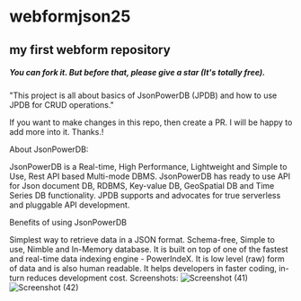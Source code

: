# webformjson25
## my first webform repository

##### You can fork it. But before that, please give a star (It's totally free).


"This project is all about basics of JsonPowerDB (JPDB) and how to use JPDB for CRUD operations."

If you want to make changes in this repo, then create a PR. I will be happy to add more into it. Thanks.!

About JsonPowerDB:

JsonPowerDB is a Real-time, High Performance, Lightweight and Simple to Use, Rest API based Multi-mode DBMS. 
JsonPowerDB has ready to use API for Json document DB, RDBMS, Key-value DB, GeoSpatial DB and Time Series DB functionality.
JPDB supports and advocates for true serverless and pluggable API development.

Benefits of using JsonPowerDB

Simplest way to retrieve data in a JSON format.
Schema-free, Simple to use, Nimble and In-Memory database.
It is built on top of one of the fastest and real-time data indexing engine - PowerIndeX.
It is low level (raw) form of data and is also human readable.
It helps developers in faster coding, in-turn reduces development cost.
Screenshots:
![Screenshot (41)](https://user-images.githubusercontent.com/90754145/204446580-591dffa5-b607-4710-a3f2-62d165f36ca9.png)
![Screenshot (42)](https://user-images.githubusercontent.com/90754145/204446685-f3d04be4-ba44-4733-bf81-30ec110077e1.png)
